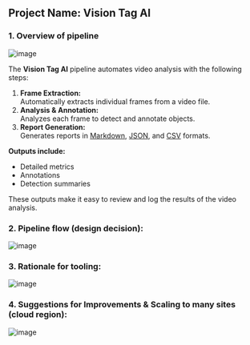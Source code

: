 
## Project Name: Vision Tag AI

### 1. Overview of pipeline

![image](https://github.com/user-attachments/assets/279a5d3c-144b-4a4b-911a-2ebea9568a97)

The **Vision Tag AI** pipeline automates video analysis with the following steps:

1. **Frame Extraction:**  
   Automatically extracts individual frames from a video file.
2. **Analysis & Annotation:**  
   Analyzes each frame to detect and annotate objects.
3. **Report Generation:**  
   Generates reports in [Markdown](https://github.com/aarunibhugul/video_pretagging_yolo/blob/main/output/pipeline_report.md), [JSON](https://github.com/aarunibhugul/video_pretagging_yolo/blob/main/output/detections.json), and [CSV](https://github.com/aarunibhugul/video_pretagging_yolo/blob/main/output/pipeline_metrics_log.csv) formats.

**Outputs include:**  
- Detailed metrics  
- Annotations  
- Detection summaries  

These outputs make it easy to review and log the results of the video analysis.

### 2. Pipeline flow (design decision):

![image](https://github.com/user-attachments/assets/a3d65236-0692-40c7-ab85-db28feacb5a9)

### 3. Rationale for tooling:

![image](https://github.com/user-attachments/assets/dcb37f64-a664-4587-b068-7eed22708770)

### 4. Suggestions for Improvements & Scaling to many sites (cloud region):

![image](https://github.com/user-attachments/assets/20f2dac6-9be4-4c93-8cdb-f274cfddad75)




